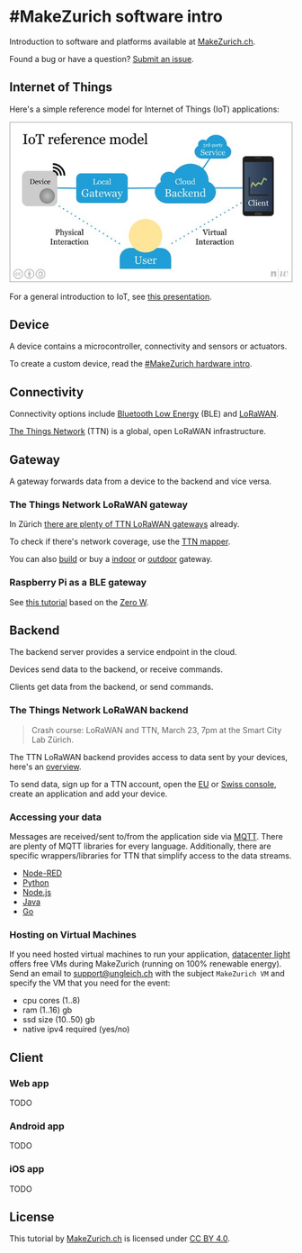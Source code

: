 # #MakeZurich software intro
Introduction to software and platforms available at [MakeZurich.ch](http://makezurich.ch/).

Found a bug or have a question? [Submit an issue](../../issues).

## Internet of Things
Here's a simple reference model for Internet of Things (IoT) applications:

<img src="iot.jpg" width="540"/>

For a general introduction to IoT, see [this presentation](http://www.tamberg.org/fhnw/2019/hs/IoT01Introduction.pdf).

## Device
A device contains a microcontroller, connectivity and sensors or actuators.

To create a custom device, read the [#MakeZurich hardware intro](https://github.com/make-zurich/makezurich-hardware-intro).

## Connectivity
Connectivity options include [Bluetooth Low Energy](https://learn.adafruit.com/introduction-to-bluetooth-low-energy/introduction) (BLE) and [LoRaWAN](https://lora-alliance.org/about-lorawan).

[The Things Network](https://www.thethingsnetwork.org/) (TTN) is a global, open LoRaWAN infrastructure.

## Gateway
A gateway forwards data from a device to the backend and vice versa.

### The Things Network LoRaWAN gateway
In Zürich [there are plenty of TTN LoRaWAN gateways](https://www.thethingsnetwork.org/community/zurich/) already.

To check if there's network coverage, use the [TTN mapper](https://ttnmapper.org/).

You can also [build](https://www.thingiverse.com/thing:1665467) or buy a [indoor](https://www.thethingsnetwork.org/docs/gateways/thethingsindoor/) or [outdoor](https://www.lorixone.io/) gateway.

### Raspberry Pi as a BLE gateway
See [this tutorial](http://www.tamberg.org/fhnw/2019/hs/IoT06RaspberryPiGateway.pdf) based on the [Zero W](https://www.raspberrypi.org/products/raspberry-pi-zero-w/).

## Backend
The backend server provides a service endpoint in the cloud.

Devices send data to the backend, or receive commands.

Clients get data from the backend, or send commands.

### The Things Network LoRaWAN backend
> Crash course: LoRaWAN and TTN, March 23, 7pm at the Smart City Lab Zürich.

The TTN LoRaWAN backend provides access to data sent by your devices, here's an [overview](https://www.thethingsnetwork.org/docs/).

To send data, sign up for a TTN account, open the [EU](https://console.thethingsnetwork.org/) or [Swiss console](https://console.ttn.opennetworkinfrastructure.org/), create an application and add your device.

### Accessing your data

Messages are received/sent to/from the application side via [MQTT](https://www.thethingsnetwork.org/docs/applications/mqtt/). There are plenty of MQTT libraries for every language. Additionally, there are specific wrappers/libraries for TTN that simplify access to the data streams.

- [Node-RED](https://www.thethingsnetwork.org/docs/applications/nodered/)
- [Python](https://www.thethingsnetwork.org/docs/applications/python/)
- [Node.js](https://www.thethingsnetwork.org/docs/applications/nodejs/)
- [Java](https://www.thethingsnetwork.org/docs/applications/java/)
- [Go](https://www.thethingsnetwork.org/docs/applications/golang/)

### Hosting on Virtual Machines

If you need hosted virtual machines to run your application, [datacenter light](https://datacenterlight.ch/) offers free VMs during MakeZurich (running on 100% renewable energy). Send an email to [support@ungleich.ch](mailto:support@ungleich.ch) with the subject `MakeZurich VM` and specify the VM that you need for the event:

- cpu cores (1..8)
- ram (1..16) gb
- ssd size (10..50) gb
- native ipv4 required (yes/no)

## Client

### Web app
TODO

### Android app 
TODO

### iOS app
TODO

## License
This tutorial by [MakeZurich.ch](http://makezurich.ch/) is licensed under [CC BY 4.0](https://creativecommons.org/licenses/by/4.0/).
